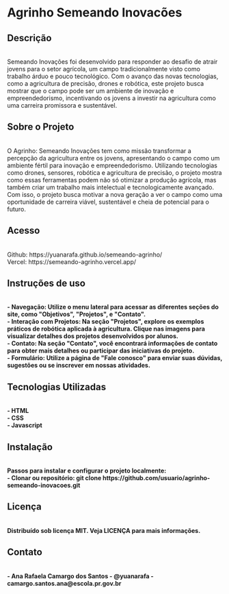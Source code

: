 # Agrinho Semeando Inovacões  

<h2><strong>Descrição</h2></strong><br>
Semeando Inovações foi desenvolvido para responder ao desafio de atrair jovens para o setor agrícola, um campo tradicionalmente visto como trabalho árduo e pouco tecnológico. Com o avanço das novas tecnologias, como a agricultura de precisão, drones e robótica, este projeto busca mostrar que o campo pode ser um ambiente de inovação e empreendedorismo, incentivando os jovens a investir na agricultura como uma carreira promissora e sustentável.

<h2><strong>Sobre o Projeto</strong></h2><br>  
O Agrinho: Semeando Inovações tem como missão transformar a percepção da agricultura entre os jovens, apresentando o campo como um ambiente fértil para inovação e empreendedorismo. Utilizando tecnologias como drones, sensores, robótica e agricultura de precisão, o projeto mostra como essas ferramentas podem não só otimizar a produção agrícola, mas também criar um trabalho mais intelectual e tecnologicamente avançado. Com isso, o projeto busca motivar a nova geração a ver o campo como uma oportunidade de carreira viável, sustentável e cheia de potencial para o futuro.

<h2><strong>Acesso</strong></h2><br>
Github: https://yuanarafa.github.io/semeando-agrinho/
<br>
Vercel: https://semeando-agrinho.vercel.app/

<h2><strong>Instruções de uso</h2><br>
- <strong>Navegação</strong>: Utilize o menu lateral para acessar as diferentes seções do site, como "Objetivos", "Projetos", e "Contato".<br>
- <strong>Interação com Projetos</strong>: Na seção "Projetos", explore os exemplos práticos de robótica aplicada à agricultura. Clique nas imagens para visualizar detalhes dos projetos desenvolvidos por alunos.<br>
- <strong>Contato</strong>: Na seção "Contato", você encontrará informações de contato para obter mais detalhes ou participar das iniciativas do projeto.<br>
- <strong>Formulário</strong>: Utilize a página de "Fale conosco" para enviar suas dúvidas, sugestões ou se inscrever em nossas atividades.

<h2><strong>Tecnologias Utilizadas</strong></h2><br>
- HTML <br>
- CSS <br>
- Javascript

<h2><strong>Instalação</strong></h2><br>
Passos para instalar e configurar o projeto localmente:<br>
- Clonar ou repositório:
git clone https://github.com/usuario/agrinho-semeando-inovacoes.git

<h2><strong>Licença</strong></h2><br>
Distribuído sob licença MIT. Veja LICENÇA para mais informações.

<h2><strong>Contato</strong></h2> <br>
- Ana Rafaela Camargo dos Santos
- @yuanarafa
- camargo.santos.ana@escola.pr.gov.br
